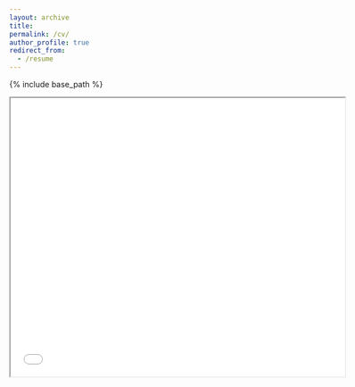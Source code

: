 ```yaml
---
layout: archive
title: 
permalink: /cv/
author_profile: true
redirect_from:
  - /resume
---
```


{% include base_path %}


<iframe src="/files/CV.pdf" width="600" height="500"></iframe>


